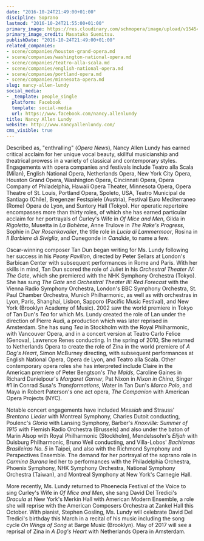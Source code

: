 ```yaml
---
date: "2016-10-24T21:49:00+01:00"
discipline: Soprano
lastmod: "2016-10-24T21:55:00+01:00"
primary_image: https://res.cloudinary.com/schmopera/image/upload/v1545409169/media/webhook-uploads/1477342067855/2016-10-24---NancyAllenLundy-Square.jpg.jpg
primary_image_credit: Masataka Suemitsu.
publishDate: "2016-10-24T21:49:00+01:00"
related_companies:
- scene/companies/houston-grand-opera.md
- scene/companies/washington-national-opera.md
- scene/companies/teatro-alla-scala.md
- scene/companies/english-national-opera.md
- scene/companies/portland-opera.md
- scene/companies/minnesota-opera.md
slug: nancy-allen-lundy
social_media:
- _template: people_single
  platform: Facebook
  template: social-media
  url: https://www.facebook.com/nancy.allenlundy
title: Nancy Allen Lundy
website: http://www.nancyallenlundy.com/
cms_visible: true
---
```


Described as, "enthralling" (*Opera News*), Nancy Allen Lundy has earned critical acclaim for her unique vocal beauty, skillful musicianship and theatrical prowess in a variety of classical and contemporary styles.  Engagements with opera companies and festivals include Teatro alla Scala (Milan), English National Opera, Netherlands Opera, New York City Opera, Houston Grand Opera, Washington Opera, Cincinnati Opera, Opera Company of Philadelphia, Hawaii Opera Theater, Minnesota Opera, Opera Theatre of St. Louis, Portland Opera, Spoleto, USA, Teatro Municipal de Santiago (Chile), Bregenzer Festspiele (Austria), Festival Euro Mediterraneo (Rome) Opera de Lyon, and Suntory Hall (Tokyo).  Her operatic repertoire encompasses more than thirty roles, of which she has earned particular acclaim for her portrayals of Curley's Wife in *Of Mice and Men*, Gilda in *Rigoletto*, Musetta in *La Bohème*, Anne Trulove in *The Rake's Progress*, Sophie in *Der Rosenkavalier*, the title role in *Lucia di Lammermoor*, Rosina in *Il Barbiere di Siviglia*, and Cunegonde in *Candide*, to name a few. 

Oscar-winning composer Tan Dun began writing for Ms. Lundy following her success in his *Peony Pavilion*, directed by Peter Sellars at London's Barbican Center with subsequent performances in Rome and Paris. With her skills in mind, Tan Dun scored the role of Juliet in his *Orchestral Theater IV: The Gate*, which she premiered with the NHK Symphony Orchestra (Tokyo).  She has sung *The Gate* and *Orchestral Theater III: Red Forecast* with the Vienna Radio Symphony Orchestra, London's BBC Symphony Orchestra, St. Paul Chamber Orchestra, Munich Philharmonic, as well as with orchestras in Lyon, Paris, Shanghai, Lisbon, Sapporo (Pacific Music Festival), and New York (Brooklyn Academy of Music).  2002 saw the world premiere in Tokyo of Tan Dun's *Tea* for which Ms. Lundy created the role of Lan under the direction of Pierre Audi, a production which was later reprised in Amsterdam.  She has sung *Tea* in Stockholm with the Royal Philharmonic, with Vancouver Opera, and in a concert version at Teatro Carlo Felice (Genova), Lawrence Renes conducting.  In the spring of 2010, She returned to Netherlands Opera to create the role of Zina in the world premiere of *A Dog's Heart*, Simon McBurney directing, with subsequent performances at English National Opera, Opera de Lyon, and Teatro alla Scala. Other contemporary opera roles she has interpreted include Claire in the American premiere of Peter Bengtson's *The Maids*, Caroline Gaines in Richard Danielpour's *Margaret Garner*, Pat Nixon in *Nixon in China*, Singer #1 in Conrad Susa's *Transformations*, Water in Tan Dun's *Marco Polo*, and Maya in Robert Paterson's one act opera, *The Companion* with American Opera Projects (NYC).
 
Notable concert engagements have included *Messiah* and Strauss' *Brentano Lieder* with Montreal Symphony, Charles Dutoit conducting, Poulenc's *Gloria* with Lansing Symphony, Barber's *Knoxville: Summer of 1915* with Flemish Radio Orchestra (Brussels) and also under the baton of Marin Alsop with Royal Philharmonic (Stockholm), Mendelssohn's *Elijah* with Duisburg Philharmonic, Bruno Weil conducting, and Villa-Lobos' *Bachianas Brasileiras No. 5* in Taipei, and also with the Richmond Symphony and Perspectives Ensemble.  The demand for her portrayal of the soprano role in *Carmina Burana* led her to performances with the Philadelphia Orchestra, Phoenix Symphony, NHK Symphony Orchestra, National Symphony Orchestra (Taiwan), and Montreal Symphony at New York's Carnegie Hall.

More recently, Ms. Lundy returned to Phoenecia Festival of the Voice to sing Curley's Wife in *Of Mice and Men*, she sang David Del Tredici's *Dracula* at New York's Merkin Hall with American Modern Ensemble, a role she will reprise with the American Composers Orchestra at Zankel Hall this October. With pianist, Stephen Gosling, Ms. Lundy will celebrate David Del Tredici's birthday this March in a recital of his music including the song cycle *On Wings of Song* at Barge Music (Brooklyn). May of 2017 will see a reprisal of Zina in *A Dog's Heart* with Netherlands Opera in Amsterdam.
